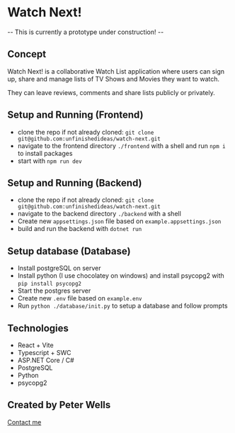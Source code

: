 # Watch Next!

-- This is currently a prototype under construction! --

## Concept

Watch Next! is a collaborative Watch List application where users can sign up, share and manage lists of TV Shows and Movies they want to watch.

They can leave reviews, comments and share lists publicly or privately.

## Setup and Running (Frontend)

- clone the repo if not already cloned: `git clone git@github.com:unfinishedideas/watch-next.git`
- navigate to the frontend directory `./frontend` with a shell and run `npm i` to install packages
- start with `npm run dev`

## Setup and Running (Backend)

- clone the repo if not already cloned: `git clone git@github.com:unfinishedideas/watch-next.git`
- navigate to the backend directory `./backend` with a shell 
- Create new `appsettings.json` file based on `example.appsettings.json`
- build and run the backend with `dotnet run`

## Setup database (Database)

- Install postgreSQL on server
- Install python (I use chocolatey on windows) and install psycopg2 with `pip install psycopg2`
- Start the postgres server
- Create new `.env` file based on `example.env`
- Run `python ./database/init.py` to setup a database and follow prompts

## Technologies

- React + Vite
- Typescript + SWC
- ASP.NET Core / C#
- PostgreSQL
- Python
- psycopg2

## Created by Peter Wells

[Contact me](petewellspdx@gmail.com)
